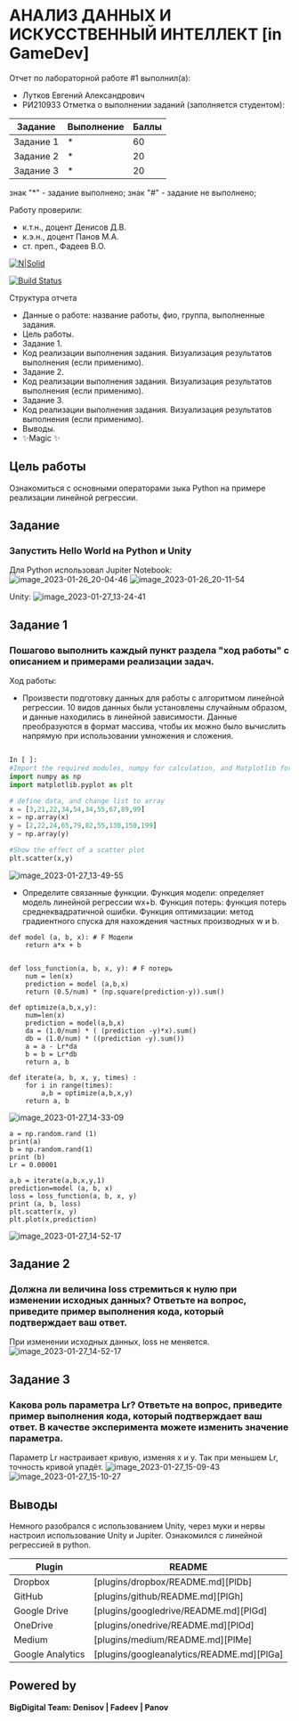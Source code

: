 # АНАЛИЗ ДАННЫХ И ИСКУССТВЕННЫЙ ИНТЕЛЛЕКТ [in GameDev]
Отчет по лабораторной работе #1 выполнил(а):
- Лутков Евгений Александрович
- РИ210933
Отметка о выполнении заданий (заполняется студентом):

| Задание | Выполнение | Баллы |
| ------ | ------ | ------ |
| Задание 1 | * | 60 |
| Задание 2 | * | 20 |
| Задание 3 | * | 20 |

знак "*" - задание выполнено; знак "#" - задание не выполнено;

Работу проверили:
- к.т.н., доцент Денисов Д.В.
- к.э.н., доцент Панов М.А.
- ст. преп., Фадеев В.О.

[![N|Solid](https://cldup.com/dTxpPi9lDf.thumb.png)](https://nodesource.com/products/nsolid)

[![Build Status](https://travis-ci.org/joemccann/dillinger.svg?branch=master)](https://travis-ci.org/joemccann/dillinger)

Структура отчета

- Данные о работе: название работы, фио, группа, выполненные задания.
- Цель работы.
- Задание 1.
- Код реализации выполнения задания. Визуализация результатов выполнения (если применимо).
- Задание 2.
- Код реализации выполнения задания. Визуализация результатов выполнения (если применимо).
- Задание 3.
- Код реализации выполнения задания. Визуализация результатов выполнения (если применимо).
- Выводы.
- ✨Magic ✨

## Цель работы
Ознакомиться с основными операторами зыка Python на примере реализации линейной регрессии.

## Задание
### Запустить Hello World на Python и Unity

Для Python использовал Jupiter Notebook:
![image_2023-01-26_20-04-46](https://user-images.githubusercontent.com/113372135/215065211-2ed05ec8-b370-4eaf-84e1-0e1d826b8150.png)
![image_2023-01-26_20-11-54](https://user-images.githubusercontent.com/113372135/215065217-1422da4d-1183-4cd6-87a3-74556e6a7853.png)

Unity:
![image_2023-01-27_13-24-41](https://user-images.githubusercontent.com/113372135/215065239-e8666a4a-b088-4daa-8939-392251e38f76.png)


## Задание 1
### Пошагово выполнить каждый пункт раздела "ход работы" с описанием и примерами реализации задач.

Ход работы:
- Произвести подготовку данных для работы с алгоритмом линейной регрессии. 10 видов данных были установлены случайным образом, и данные находились в линейной зависимости. Данные преобразуются в формат массива, чтобы их можно было вычислить напрямую при использовании умножения и сложения.

```py

In [ ]:
#Import the required modules, numpy for calculation, and Matplotlib for drawing
import numpy as np
import matplotlib.pyplot as plt

# define data, and change list to array
x = [3,21,22,34,54,34,55,67,89,99]
x = np.array(x)
y = [2,22,24,65,79,82,55,130,150,199]
y = np.array(y)

#Show the effect of a scatter plot
plt.scatter(x,y)

```
![image_2023-01-27_13-49-55](https://user-images.githubusercontent.com/113372135/215067692-16aa81b1-db92-4099-8fb8-50eb8d751228.png)

- Определите связанные функции. Функция модели: определяет модель линейной регрессии wx+b. Функция потерь: функция потерь среднеквадратичной ошибки. Функция оптимизации: метод градиентного спуска для нахождения частных производных w и b.
```
def model (a, b, x): # F Модели
    return a*x + b


def loss_function(a, b, x, y): # F потерь
    num = len(x)
    prediction = model (a,b,x)
    return (0.5/num) * (np.square(prediction-y)).sum()

def optimize(a,b,x,y):
    num=len(x)
    prediction = model(a,b,x)
    da = (1.0/num) * ( (prediction -y)*x).sum()
    db = (1.0/num) * ((prediction -y).sum())
    a = a - Lr*da
    b = b = Lr*db
    return a, b

def iterate(a, b, x, y, times) :
    for i in range(times):
        a,b = optimize(a,b,x,y)
    return a, b
```
![image_2023-01-27_14-33-09](https://user-images.githubusercontent.com/113372135/215065615-b4011654-a292-4052-9633-430943391eb2.png)

```
a = np.random.rand (1)
print(a)
b = np.random.rand(1)
print (b)
Lr = 0.00001

a,b = iterate(a,b,x,y,1)
prediction=model (a, b, x)
loss = loss_function(a, b, x, y)
print (a, b, loss)
plt.scatter(x, y)
plt.plot(x,prediction)
```
![image_2023-01-27_14-52-17](https://user-images.githubusercontent.com/113372135/215065787-493a0042-bbdb-4c33-ac24-0b608a83fb64.png)


## Задание 2
### Должна ли величина loss стремиться к нулю при изменении исходных данных? Ответьте на вопрос, приведите пример выполнения кода, который подтверждает ваш ответ.

При изменении исходных данных, loss не меняется.
![image_2023-01-27_14-52-17](https://user-images.githubusercontent.com/113372135/215066053-90dd6364-d89c-4560-b4af-7bf0c40d7dee.png)

## Задание 3
### Какова роль параметра Lr? Ответьте на вопрос, приведите пример выполнения кода, который подтверждает ваш ответ. В качестве эксперимента можете изменить значение параметра.

Параметр Lr настраивает кривую, изменяя x и y. Так при меньшем Lr, точность кривой упадёт.
![image_2023-01-27_15-09-43](https://user-images.githubusercontent.com/113372135/215066289-a473d4ed-bd03-4a17-9f62-a19738aafb01.png)
![image_2023-01-27_15-10-27](https://user-images.githubusercontent.com/113372135/215066297-1b829fa2-9e9c-4732-b7ce-c619e58cfebd.png)

## Выводы

Немного разобрался с использованием Unity, через муки и нервы настроил использование Unity и Jupiter. Ознакомился с линейной регрессией в python. 

| Plugin | README |
| ------ | ------ |
| Dropbox | [plugins/dropbox/README.md][PlDb] |
| GitHub | [plugins/github/README.md][PlGh] |
| Google Drive | [plugins/googledrive/README.md][PlGd] |
| OneDrive | [plugins/onedrive/README.md][PlOd] |
| Medium | [plugins/medium/README.md][PlMe] |
| Google Analytics | [plugins/googleanalytics/README.md][PlGa] |

## Powered by

**BigDigital Team: Denisov | Fadeev | Panov**
